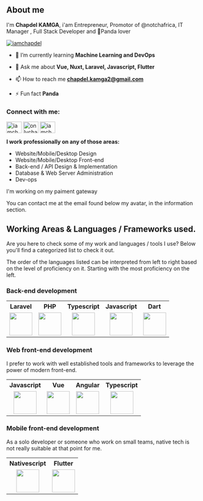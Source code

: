 ## About me

I'm **Chapdel KAMGA**, i'am Entrepreneur, Promotor of @notchafrica, IT Manager , Full Stack Developer and 🐼Panda lover

<p align="left"> <a href="https://twitter.com/iamchapdel" target="blank"><img src="https://img.shields.io/twitter/follow/iamchapdel?logo=twitter&style=for-the-badge" alt="iamchapdel" /></a> </p>

- 🌱 I’m currently learning **Machine Learning and DevOps**

- 💬 Ask me about **Vue, Nuxt, Laravel, Javascript, Flutter**

- 📫 How to reach me **chapdel.kamga2@gmail.com**

- ⚡ Fun fact **Panda**

<h3 align="left">Connect with me:</h3>
<p align="left">
<a href="https://twitter.com/iamchapdel" target="blank"><img align="center" src="https://cdn.jsdelivr.net/npm/simple-icons@3.0.1/icons/twitter.svg" alt="iamchapdel" height="30" width="40" /></a>
<a href="https://fb.com/onlychapdel" target="blank"><img align="center" src="https://cdn.jsdelivr.net/npm/simple-icons@3.0.1/icons/facebook.svg" alt="onlychapdel" height="30" width="40" /></a>
<a href="https://instagram.com/iamchapdel" target="blank"><img align="center" src="https://cdn.jsdelivr.net/npm/simple-icons@3.0.1/icons/instagram.svg" alt="iamchapdel" height="30" width="40" /></a>
</p>


**I work professionally on any of those areas:**

- Website/Mobile/Desktop Design
- Website/Mobile/Desktop Front-end
- Back-end / API Design & Implementation
- Database & Web Server Administration
- Dev-ops

I'm working on my paiment gateway

You can contact me at the email found below my avatar, in the information section.

## Working Areas & Languages / Frameworks used.

Are you here to check some of my work and languages / tools I use? Below you'll find a categorized list to check it out.

The order of the languages listed can be interpreted from left to right based on the level of proficiency on it. Starting with the most proficiency on the left.

### Back-end development

<table>
  <tr>
    <th align="center">Laravel</th>
    <th align="center">PHP</th>
    <th align="center">Typescript</th>
    <th align="center">Javascript</th>
    <th align="center">Dart</th>
  </tr>
  <tr>
    <td align="center">
      <img src="https://upload.wikimedia.org/wikipedia/commons/thumb/9/9a/Laravel.svg/1200px-Laravel.svg.png" height="60">
    </td>
    <td align="center">
      <img src="https://i0.wp.com/phpmagazine.net/wp-content/uploads/2020/09/php8.png?fit=420%2C206&ssl=1" height="60">
    </td>
    <td align="center">
      <img src="https://miro.medium.com/max/816/1*mn6bOs7s6Qbao15PMNRyOA.png" height="60">
    </td>
    <td align="center">
      <img src="https://upload.wikimedia.org/wikipedia/commons/thumb/9/99/Unofficial_JavaScript_logo_2.svg/480px-Unofficial_JavaScript_logo_2.svg.png" width="60">
    </td>
    <td align="center">
      <img src="https://upload.wikimedia.org/wikipedia/commons/thumb/7/7e/Dart-logo.png/768px-Dart-logo.png" width="60">
    </td>
  </tr>
</table>

### Web front-end development

I prefer to work with well established tools and frameworks to leverage the power of modern front-end.

<table>
  <tr>
    <th align="center">Javascript</th>
    <th align="center">Vue</th>
    <th align="center">Angular</th>
    <th align="center">Typescript</th>
  </tr>
  <tr>
    <td align="center">
      <img src="https://miro.medium.com/max/816/1*mn6bOs7s6Qbao15PMNRyOA.png" height="60">
    </td>
    <td align="center">
      <img src="https://upload.wikimedia.org/wikipedia/commons/thumb/9/95/Vue.js_Logo_2.svg/1184px-Vue.js_Logo_2.svg.png" width="60">
    </td>
    <td align="center">
      <img src="https://cdn.worldvectorlogo.com/logos/angular-icon-1.svg" width="60">
    </td>
    <td align="center">
      <img src="https://upload.wikimedia.org/wikipedia/commons/thumb/9/99/Unofficial_JavaScript_logo_2.svg/480px-Unofficial_JavaScript_logo_2.svg.png" width="60">
    </td>
  </tr>
</table>

### Mobile front-end development

As a solo developer or someone who work on small teams, native tech is not really suitable at that point for me.

<table>
  <tr>
    <th align="center">Nativescript</th>
    <th align="center">Flutter</th>
  </tr>
  <tr>
    <td align="center">
      <img src="https://nativescript.org/images/6zv9et8fpnqheyuio1vn.png" width="60">
    </td>
    <td align="center">
      <img src="https://iconape.com/wp-content/files/yb/61798/png/flutter-logo.png" width="60">
    </td>
  </tr>
</table>
